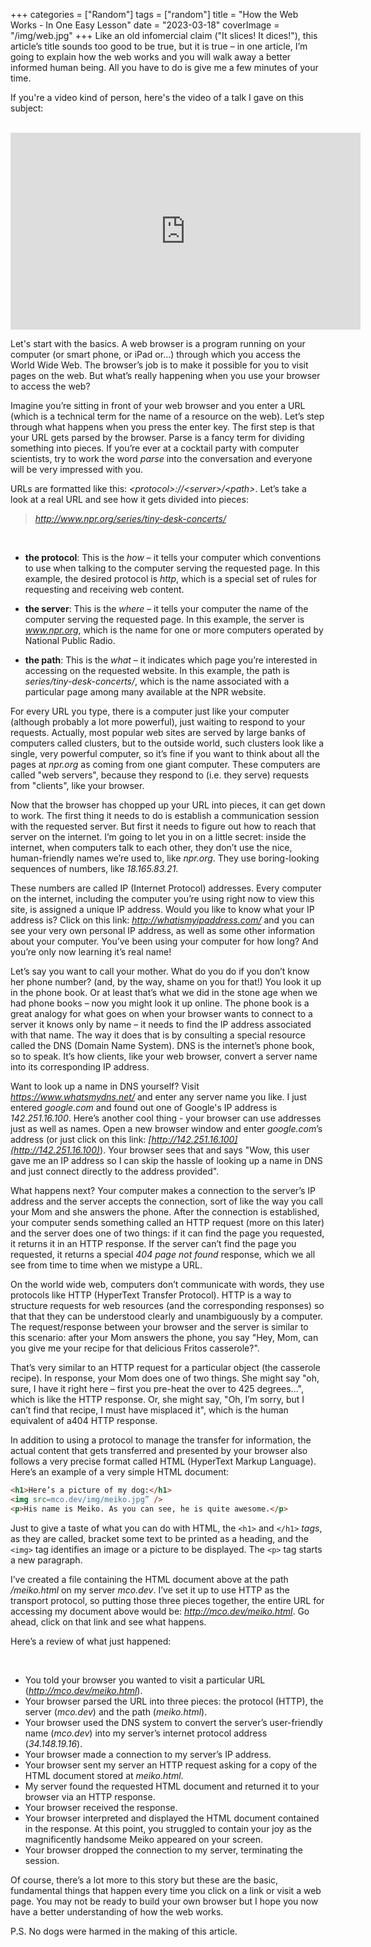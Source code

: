 +++
categories = ["Random"]
tags = ["random"]
title = "How the Web Works - In One Easy Lesson"
date = "2023-03-18"
coverImage = "/img/web.jpg"
+++
Like an old infomercial claim ("It slices! It dices!"), this article’s title sounds too good to be true, but it is true – in one article, I’m going to explain how the web works and you will walk away a better informed human being. All you have to do is give me a few minutes of your time.
<!--more-->

If you're a video kind of person, here's the video of a talk I gave on this subject:

<br>

<iframe width="560" height="315" src="https://www.youtube.com/embed/dRkzfJcY3j0" title="YouTube video player" frameborder="0" allow="accelerometer; autoplay; clipboard-write; encrypted-media; gyroscope; picture-in-picture; web-share" allowfullscreen></iframe>

Let's start with the basics. A web browser is a program running on your computer (or smart phone, or iPad or...) through which you access the World Wide Web. The browser’s job is to make it possible for you to visit pages on the web. But what’s really happening when you use your browser to access the web?

Imagine you’re sitting in front of your web browser and you enter a URL (which is a technical term for the name of a resource on the web). Let’s step through what happens when you press the enter key. The first step is that your URL gets parsed by the browser. Parse is a fancy term for dividing something into pieces. If you’re ever at a cocktail party with computer scientists, try to work the word *parse* into the conversation and everyone will be very impressed with you.

URLs are formatted like this: *\<protocol\>://\<server\>/\<path\>*. Let’s take a look at a real URL and see how it gets divided into pieces:

> *http://www.npr.org/series/tiny-desk-concerts/*
<br>

- **the protocol**: This is the *how* – it tells your computer which conventions to use when talking to the computer serving the requested page. In this example, the desired protocol is *http*, which is a special set of rules for requesting and receiving web content.

- **the server**: This is the *where* – it tells your computer the name of the computer serving the requested page. In this example, the server is *www.npr.org*, which is the name for one or more computers operated by National Public Radio.

- **the path**: This is the *what* – it indicates which page you’re interested in accessing on the requested website. In this example, the path is *series/tiny-desk-concerts/*, which is the name associated with a particular page among many available at the NPR website.

For every URL you type, there is a computer just like your computer (although probably a lot more powerful), just waiting to respond to your requests. Actually, most popular web sites are served by large banks of computers called clusters, but to the outside world, such clusters look like a single, very powerful computer, so it’s fine if you want to think about all the pages at *npr.org* as coming from one giant computer. These computers are called "web servers", because they respond to (i.e. they serve) requests from "clients", like your browser.

Now that the browser has chopped up your URL into pieces, it can get down to work. The first thing it needs to do is establish a communication session with the requested server. But first it needs to figure out how to reach that server on the internet. I’m going to let you in on a little secret: inside the internet, when computers talk to each other, they don’t use the nice, human-friendly names we’re used to, like *npr.org*. They use boring-looking sequences of numbers, like *18.165.83.21*.

These numbers are called IP (Internet Protocol) addresses. Every computer on the internet, including the computer you’re using right now to view this site, is assigned a unique IP address. Would you like to know what your IP address is? Click on this link: *http://whatismyipaddress.com/* and you can see your very own personal IP address, as well as some other information about your computer. You’ve been using your computer for how long? And you’re only now learning it’s real name!

Let’s say you want to call your mother. What do you do if you don’t know her phone number? (and, by the way, shame on you for that!)  You look it up in the phone book. Or at least that’s what we did in the stone age when we had phone books – now you might look it up online. The phone book is a great analogy for what goes on when your browser wants to connect to a server it knows only by name – it needs to find the IP address associated with that name. The way it does that is by consulting a special resource called the DNS (Domain Name System). DNS is the internet’s phone book, so to speak. It’s how clients, like your web browser, convert a server name into its corresponding IP address.

Want to look up a name in DNS yourself? Visit *https://www.whatsmydns.net/* and enter any server name you like. I just entered *google.com* and found out one of Google's IP address is *142.251.16.100*. Here’s another cool thing - your browser can use addresses just as well as names. Open a new browser window and enter *google.com*’s address (or just click on this link: *[http://142.251.16.100](http://142.251.16.100)*). Your browser sees that and says "Wow, this user gave me an IP address so I can skip the hassle of looking up a name in DNS and just connect directly to the address provided".

What happens next? Your computer makes a connection to the server’s IP address and the server accepts the connection, sort of like the way you call your Mom and she answers the phone. After the connection is established, your computer sends something called an HTTP request (more on this later) and the server does one of two things: if it can find the page you requested, it returns it in an HTTP response. If the server can’t find the page you requested, it returns a special *404 page not found* response, which we all see from time to time when we mistype a URL.

On the world wide web, computers don’t communicate with words, they use protocols like HTTP (HyperText Transfer Protocol). HTTP is a way to structure requests for web resources (and the corresponding responses) so that that they can be understood clearly and unambiguously by a computer. The request/response between your browser and the server is similar to this scenario: after your Mom answers the phone, you say "Hey, Mom, can you give me your recipe for that delicious Fritos casserole?".

That’s very similar to an HTTP request for a particular object (the casserole recipe). In response, your Mom does one of two things. She might say "oh, sure, I have it right here – first you pre-heat the over to 425 degrees...", which is like the HTTP response. Or, she might say, "Oh, I’m sorry, but I can’t find that recipe, I must have misplaced it", which is the human equivalent of a404 HTTP response.

In addition to using a protocol to manage the transfer for information, the actual content that gets transferred and presented by your browser also follows a very precise format called HTML (HyperText Markup Language). Here’s an example of a very simple HTML document:

```html
<h1>Here’s a picture of my dog:</h1>
<img src=mco.dev/img/meiko.jpg” />
<p>His name is Meiko. As you can see, he is quite awesome.</p>
```

Just to give a taste of what you can do with HTML, the `<h1>` and `</h1>` *tags*, as they are called, bracket some text to be printed as a heading, and the `<img>` tag identifies an image or a picture to be displayed. The `<p>` tag starts a new paragraph.

I’ve created a file containing the HTML document above at the path */meiko.html* on my server *mco.dev*. I’ve set it up to use HTTP as the transport protocol, so putting those three pieces together, the entire URL for accessing my document above would be: *http://mco.dev/meiko.html*. Go ahead, click on that link and see what happens.

Here’s a review of what just happened:

<br>

- You told your browser you wanted to visit a particular URL (*http://mco.dev/meiko.html*).
- Your browser parsed the URL into three pieces: the protocol (HTTP), the server (*mco.dev*) and the path (*meiko.html*).
- Your browser used the DNS system to convert the server’s user-friendly name (*mco.dev*) into my server’s internet protocol address (*34.148.19.16*).
- Your browser made a connection to my server’s IP address.
- Your browser sent my server an HTTP request asking for a copy of the HTML document stored at *meiko.html*.
- My server found the requested HTML document and returned it to your browser via an HTTP response.
- Your browser received the response.
- Your browser interpreted and displayed the HTML document contained in the response. At this point, you struggled to contain your joy as the magnificently handsome Meiko appeared on your screen.
- Your browser dropped the connection to my server, terminating the session.

Of course, there’s a lot more to this story but these are the basic, fundamental things that happen every time you click on a link or visit a web page. You may not be ready to build your own browser but I hope you now have a better understanding of how the web works.

P.S. No dogs were harmed in the making of this article.
